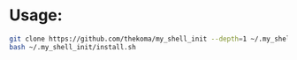 # Usage:
```bash
git clone https://github.com/thekoma/my_shell_init --depth=1 ~/.my_shell_init
bash ~/.my_shell_init/install.sh
```
